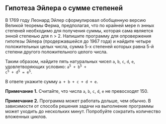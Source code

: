 ## Гипотеза Эйлера о сумме степеней

В 1769 году Леонард Эйлер сформулировал обобщенную версию Великой теоремы Ферма, предполагая, что по крайней мере 
n энных степеней необходимо для получения суммы, которая сама является энной степенью для n > 2.
Напишите программу для опровержения гипотезы Эйлера (продержавшейся до 1967 года) и найдите четыре положительных целых числа,
сумма 5-х степеней которых равна 5-й степени другого положительного целого числа.

Таким образом, найдите пять натуральных чисел <code>a</code>, <code>b</code>, <code>c</code>, <code>d</code>, <code>e</code>, удовлетворяющих условию:
<code>a<sup>5</sup> + b<sup>5</sup> + c<sup>5</sup> + d<sup>5</sup> = e<sup>5</sup></code>.

В ответе укажите сумму <code>a + b + c + d + e</code>.

**Примечание 1.** Считайте, что числа <code>a</code>, <code>b</code>, <code>c</code>, <code>d</code>, <code>e</code> не превосходят 150.

**Примечание 2.** Программа может работать дольше, чем обычно. В зависимости от способа решения задачи на выполнение программы может уходить до нескольких минут. Попробуйте сократить количество вложенных циклов. 